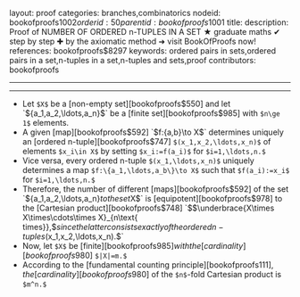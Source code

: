 layout: proof
categories: branches,combinatorics
nodeid: bookofproofs$1002
orderid: 50
parentid: bookofproofs$1001
title: 
description: Proof of NUMBER OF ORDERED n-TUPLES IN A SET ★ graduate maths ✔ step by step ✚ by the axiomatic method ➜ visit BookOfProofs now!
references: bookofproofs$8297
keywords: ordered pairs in sets,ordered pairs in a set,n-tuples in a set,n-tuples and sets,proof
contributors: bookofproofs

---


---

* Let `$X$` be a [non-empty set][bookofproofs$550] and let `$\{a_1,a_2,\ldots,a_n\}$` be a [finite set][bookofproofs$985] with `$n\ge 1$` elements.
* A given [map][bookofproofs$592] `$f:\{a,b\}\to X$` determines uniquely an [ordered n-tuple][bookofproofs$747]  `$(x_1,x_2,\ldots,x_n)$` of elements `$x_i\in X$`  by setting `$x_i:=f(a_i)$` for `$i=1,\ldots,n.$`
* Vice versa, every ordered n-tuple `$(x_1,\ldots,x_n)$` uniquely determines a map `$f:\{a_1,\ldots,a_b\}\to X$` such that `$f(a_i):=x_i$` for `$i=1,\ldots,n.$`
* Therefore, the number of different [maps][bookofproofs$592] of the set `$\{a_1,a_2,\ldots,a_n\}$` to the set `$X$` is [equipotent][bookofproofs$978] to the  [Cartesian product][bookofproofs$748] `$$\underbrace{X\times X\times\cdots\times X}_{n\text{ 
 times}},$$` since the latter consists exactly of the ordered n-tuples `$(x_1,x_2,\ldots,x_n).$`
* Now, let `$X$` be [finite][bookofproofs$985] with the [cardinality][bookofproofs$980] `$|X|=m.$`
* According to the [fundamental counting principle][bookofproofs$111], the [cardinality][bookofproofs$980] of the `$n$`-fold Cartesian product is `$m^n.$`
